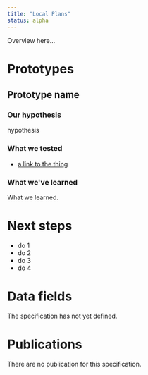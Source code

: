 ```yaml
---
title: "Local Plans"
status: alpha
---
```


Overview here...

# Prototypes

## Prototype name

### Our hypothesis

hypothesis

### What we tested
* [a link to the thing](https://digital-land.github.io/prototype)

### What we've learned

What we learned.



# Next steps

* do 1
* do 2
* do 3
* do 4

# Data fields

The specification has not yet defined.

# Publications

There are no publication for this specification.